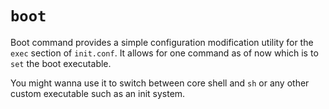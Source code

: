 # `boot`

Boot command provides a simple configuration modification
utility for the `exec` section of `init.conf`. It allows
for one command as of now which is to `set` the boot
executable.

You might wanna use it to switch between core shell 
and `sh` or any other custom executable such as an init
system.